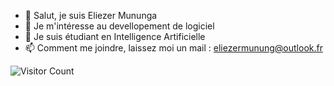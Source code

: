 - 👋 Salut, je suis Eliezer Mununga
- 👀 Je m'intéresse au devellopement de logiciel
- 🌱 Je suis étudiant en Intelligence Artificielle
- 📫 Comment me joindre, laissez moi un mail : eliezermunung@outlook.fr 
<!-- 💞️ Je cherche à collaborer sur... --->

<!---
Eliezermga/Eliezermga is a ✨ special ✨ repository because its `README.md` (this file) appears on your GitHub profile.
You can click the Preview link to take a look at your changes.
--->
![Visitor Count](https://komarev.com/ghpvc/?username=eliezermga&color=blue)
